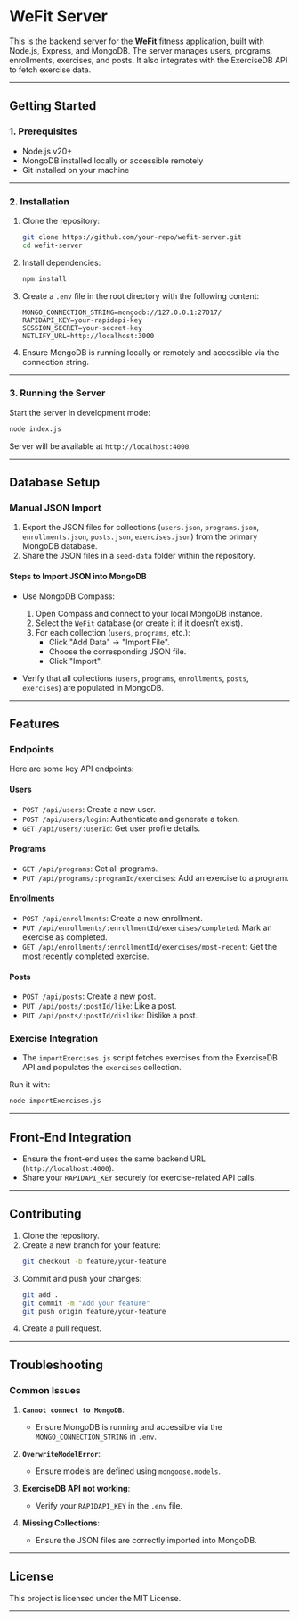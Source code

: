 
# WeFit Server

This is the backend server for the **WeFit** fitness application, built with Node.js, Express, and MongoDB. The server manages users, programs, enrollments, exercises, and posts. It also integrates with the ExerciseDB API to fetch exercise data.

---

## **Getting Started**

### **1. Prerequisites**
- Node.js v20+
- MongoDB installed locally or accessible remotely
- Git installed on your machine

---

### **2. Installation**
1. Clone the repository:
   ```bash
   git clone https://github.com/your-repo/wefit-server.git
   cd wefit-server
   ```

2. Install dependencies:
   ```bash
   npm install
   ```

3. Create a `.env` file in the root directory with the following content:
   ```env
   MONGO_CONNECTION_STRING=mongodb://127.0.0.1:27017/
   RAPIDAPI_KEY=your-rapidapi-key
   SESSION_SECRET=your-secret-key
   NETLIFY_URL=http://localhost:3000
   ```

4. Ensure MongoDB is running locally or remotely and accessible via the connection string.

---

### **3. Running the Server**
Start the server in development mode:
```bash
node index.js
```

Server will be available at `http://localhost:4000`.

---

## **Database Setup**

### **Manual JSON Import**
1. Export the JSON files for collections (`users.json`, `programs.json`, `enrollments.json`, `posts.json`, `exercises.json`) from the primary MongoDB database.
2. Share the JSON files in a `seed-data` folder within the repository.

#### **Steps to Import JSON into MongoDB**
- Use MongoDB Compass:
  1. Open Compass and connect to your local MongoDB instance.
  2. Select the `WeFit` database (or create it if it doesn’t exist).
  3. For each collection (`users`, `programs`, etc.):
     - Click "Add Data" → "Import File".
     - Choose the corresponding JSON file.
     - Click "Import".

- Verify that all collections (`users`, `programs`, `enrollments`, `posts`, `exercises`) are populated in MongoDB.

---

## **Features**

### **Endpoints**
Here are some key API endpoints:

#### **Users**
- `POST /api/users`: Create a new user.
- `POST /api/users/login`: Authenticate and generate a token.
- `GET /api/users/:userId`: Get user profile details.

#### **Programs**
- `GET /api/programs`: Get all programs.
- `PUT /api/programs/:programId/exercises`: Add an exercise to a program.

#### **Enrollments**
- `POST /api/enrollments`: Create a new enrollment.
- `PUT /api/enrollments/:enrollmentId/exercises/completed`: Mark an exercise as completed.
- `GET /api/enrollments/:enrollmentId/exercises/most-recent`: Get the most recently completed exercise.

#### **Posts**
- `POST /api/posts`: Create a new post.
- `PUT /api/posts/:postId/like`: Like a post.
- `PUT /api/posts/:postId/dislike`: Dislike a post.

### **Exercise Integration**
- The `importExercises.js` script fetches exercises from the ExerciseDB API and populates the `exercises` collection.

Run it with:
```bash
node importExercises.js
```

---

## **Front-End Integration**
- Ensure the front-end uses the same backend URL (`http://localhost:4000`).
- Share your `RAPIDAPI_KEY` securely for exercise-related API calls.

---

## **Contributing**
1. Clone the repository.
2. Create a new branch for your feature:
   ```bash
   git checkout -b feature/your-feature
   ```
3. Commit and push your changes:
   ```bash
   git add .
   git commit -m "Add your feature"
   git push origin feature/your-feature
   ```
4. Create a pull request.

---

## **Troubleshooting**

### Common Issues
1. **`Cannot connect to MongoDB`**:
   - Ensure MongoDB is running and accessible via the `MONGO_CONNECTION_STRING` in `.env`.

2. **`OverwriteModelError`**:
   - Ensure models are defined using `mongoose.models`.

3. **ExerciseDB API not working**:
   - Verify your `RAPIDAPI_KEY` in the `.env` file.

4. **Missing Collections**:
   - Ensure the JSON files are correctly imported into MongoDB.

---

## **License**
This project is licensed under the MIT License.

---
